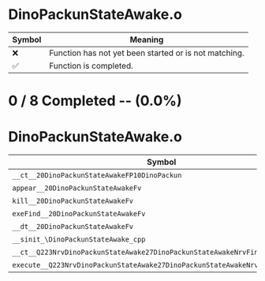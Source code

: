 # DinoPackunStateAwake.o
| Symbol | Meaning 
| ------------- | ------------- 
| :x: | Function has not yet been started or is not matching. 
| :white_check_mark: | Function is completed. 


# 0 / 8 Completed -- (0.0%)
# DinoPackunStateAwake.o
| Symbol | Decompiled? |
| ------------- | ------------- |
| `__ct__20DinoPackunStateAwakeFP10DinoPackun` | :x: |
| `appear__20DinoPackunStateAwakeFv` | :x: |
| `kill__20DinoPackunStateAwakeFv` | :x: |
| `exeFind__20DinoPackunStateAwakeFv` | :x: |
| `__dt__20DinoPackunStateAwakeFv` | :x: |
| `__sinit_\DinoPackunStateAwake_cpp` | :x: |
| `__ct__Q223NrvDinoPackunStateAwake27DinoPackunStateAwakeNrvFindFv` | :x: |
| `execute__Q223NrvDinoPackunStateAwake27DinoPackunStateAwakeNrvFindCFP5Spine` | :x: |
